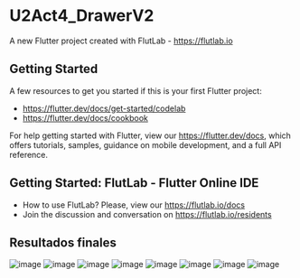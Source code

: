# U2Act4_DrawerV2

A new Flutter project created with FlutLab - https://flutlab.io

## Getting Started

A few resources to get you started if this is your first Flutter project:

- https://flutter.dev/docs/get-started/codelab
- https://flutter.dev/docs/cookbook

For help getting started with Flutter, view our
https://flutter.dev/docs, which offers tutorials,
samples, guidance on mobile development, and a full API reference.

## Getting Started: FlutLab - Flutter Online IDE

- How to use FlutLab? Please, view our https://flutlab.io/docs
- Join the discussion and conversation on https://flutlab.io/residents

## Resultados finales
![image](https://github.com/CobosTrevinoMartinGabriel/U2Act4_DrawerV0342/assets/143775254/6adf895b-0c2b-4726-84ac-87b4a1d6b682)
![image](https://github.com/CobosTrevinoMartinGabriel/U2Act4_DrawerV0342/assets/143775254/520da127-26cc-4798-88ed-437dbe9486ab)
![image](https://github.com/CobosTrevinoMartinGabriel/U2Act4_DrawerV0342/assets/143775254/9c10f83f-b201-4e57-85ca-4b65f11caa4c)
![image](https://github.com/CobosTrevinoMartinGabriel/U2Act4_DrawerV0342/assets/143775254/0bccc388-d098-49fb-9854-f6942c2de98a)
![image](https://github.com/CobosTrevinoMartinGabriel/U2Act4_DrawerV0342/assets/143775254/a216943b-ea7c-49e0-806f-b7cd82a13240)
![image](https://github.com/CobosTrevinoMartinGabriel/U2Act4_DrawerV0342/assets/143775254/71c943a0-b390-4e3e-a858-ff91d73d3f04)
![image](https://github.com/CobosTrevinoMartinGabriel/U2Act4_DrawerV0342/assets/143775254/7b28fc89-b70c-4a52-b7ea-e5606a2b96bd)
![image](https://github.com/CobosTrevinoMartinGabriel/U2Act4_DrawerV0342/assets/143775254/e9c9d6ad-279e-4c42-bd50-1f84d276d5ca)


